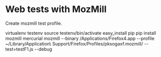 # Web tests with MozMill

Create mozmill test profile.

  virtualenv testenv
  source testenv/bin/activate
  easy_install pip
  pip install mozmill mercurial
  mozmill --binary /Applications/Firefox4.app  --profile ~/Library/Application\ Support/Firefox/Profiles/pksogaxf.mozmill/ --test=testF1.js --debug